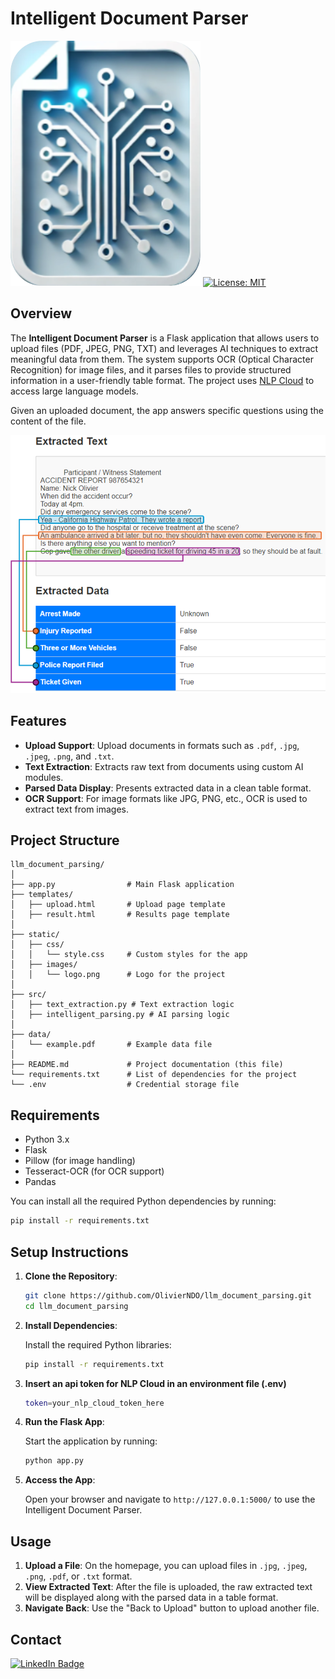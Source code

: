 # Intelligent Document Parser

![Logo](static/images/logo.png)
[![License: MIT](https://img.shields.io/badge/License-MIT-yellow.svg)](https://opensource.org/licenses/MIT)

## Overview

The **Intelligent Document Parser** is a Flask application that allows users to upload files (PDF, JPEG, PNG, TXT) and leverages AI techniques to extract meaningful data from them. The system supports OCR (Optical Character Recognition) for image files, and it parses files to provide structured information in a user-friendly table format. The project uses [NLP Cloud](https://nlpcloud.com/) to access large language models.

Given an uploaded document, the app answers specific questions using the content of the file.

![Parsed Output Example](static/images/parsing_example.png)




## Features

- **Upload Support**: Upload documents in formats such as `.pdf`, `.jpg`, `.jpeg`, `.png`, and `.txt`.
- **Text Extraction**: Extracts raw text from documents using custom AI modules.
- **Parsed Data Display**: Presents extracted data in a clean table format.
- **OCR Support**: For image formats like JPG, PNG, etc., OCR is used to extract text from images.

## Project Structure

```
llm_document_parsing/
│
├── app.py                # Main Flask application
├── templates/
│   ├── upload.html       # Upload page template
│   ├── result.html       # Results page template
│
├── static/
│   ├── css/
│   │   └── style.css     # Custom styles for the app
│   ├── images/
│   │   └── logo.png      # Logo for the project
│
├── src/
│   ├── text_extraction.py # Text extraction logic
│   ├── intelligent_parsing.py # AI parsing logic
│
├── data/
│   └── example.pdf       # Example data file
│
├── README.md             # Project documentation (this file)
└── requirements.txt      # List of dependencies for the project
└── .env                  # Credential storage file
```

## Requirements

- Python 3.x
- Flask
- Pillow (for image handling)
- Tesseract-OCR (for OCR support)
- Pandas

You can install all the required Python dependencies by running:

```bash
pip install -r requirements.txt
```


## Setup Instructions

1. **Clone the Repository**:

   ```bash
   git clone https://github.com/OlivierNDO/llm_document_parsing.git
   cd llm_document_parsing
   ```

2. **Install Dependencies**:

   Install the required Python libraries:

   ```bash
   pip install -r requirements.txt
   ```

3. **Insert an api token for NLP Cloud in an environment file (.env)**

	```bash
	token=your_nlp_cloud_token_here
	```



3. **Run the Flask App**:

   Start the application by running:

   ```bash
   python app.py
   ```

4. **Access the App**:

   Open your browser and navigate to `http://127.0.0.1:5000/` to use the Intelligent Document Parser.

## Usage

1. **Upload a File**: On the homepage, you can upload files in `.jpg`, `.jpeg`, `.png`, `.pdf`, or `.txt` format.
2. **View Extracted Text**: After the file is uploaded, the raw extracted text will be displayed along with the parsed data in a table format.
3. **Navigate Back**: Use the "Back to Upload" button to upload another file.


## Contact
[![LinkedIn Badge](https://img.shields.io/badge/LinkedIn-0077B5?style=for-the-badge&logo=linkedin&logoColor=white)](https://www.linkedin.com/in/oliviernicholas/)
